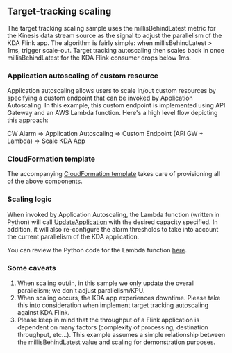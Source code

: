 ## Target-tracking scaling
The target tracking scaling sample uses the millisBehindLatest metric for the Kinesis data stream source as the signal to adjust the parallelism of the KDA Flink app. The algorithm is fairly simple: when millisBehindLatest > 1ms, trigger scale-out. Target tracking autoscaling then scales back in once millisBehindLatest for the KDA Flink consumer drops below 1ms.

### Application autoscaling of custom resource

Application autoscaling allows users to scale in/out custom resources by specifying a custom endpoint that can be invoked by Application Autoscaling. In this example, this custom endpoint is implemented using API Gateway and an AWS Lambda function. Here's a high level flow depicting this approach:

CW Alarm => Application Autoscaling => Custom Endpoint (API GW + Lambda) => Scale KDA App

### CloudFormation template
The accompanying [CloudFormation template](https://github.com/karthitect/kda-flink-autoscaling/blob/master/step-scaling/step-scaling.yaml) takes care of provisioning all of the above components.

### Scaling logic
When invoked by Application Autoscaling, the Lambda function (written in Python) will call [UpdateApplication](https://docs.aws.amazon.com/kinesisanalytics/latest/apiv2/API_UpdateApplication.html) with the desired capacity specified. In addition, it will also re-configure the alarm thresholds to take into account the current parallelism of the KDA application.

You can review the Python code for the Lambda function [here](https://github.com/karthitect/kda-flink-autoscaling/blob/master/step-scaling/index.py).

### Some caveats

1. When scaling out/in, in this sample we only update the overall parallelism; we don't adjust parallelism/KPU.
2. When scaling occurs, the KDA app experiences downtime. Please take this into consideration when implement target tracking autoscaling against KDA Flink.
3. Please keep in mind that the throughput of a Flink application is dependent on many factors (complexity of processing, destination throughput, etc...). This example assumes a simple relationship between the millisBehindLatest value and scaling for demonstration purposes.